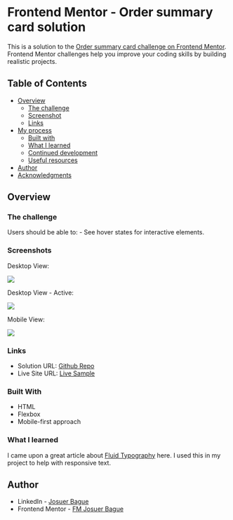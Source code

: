 # Frontend Mentor - Order summary card solution

This is a solution to the [Order summary card challenge on Frontend Mentor](https://www.frontendmentor.io/challenges/order-summary-component-QlPmajDUj). Frontend Mentor challenges help you improve your coding skills by building realistic projects. 

## Table of Contents

- [Overview](#overview)
  - [The challenge](#the-challenge)
  - [Screenshot](#screenshot)
  - [Links](#links)
- [My process](#my-process)
  - [Built with](#built-with)
  - [What I learned](#what-i-learned)
  - [Continued development](#continued-development)
  - [Useful resources](#useful-resources)
- [Author](#author)
- [Acknowledgments](#acknowledgments)

## Overview

### The challenge

Users should be able to:
    - See hover states for interactive elements.

### Screenshots

Desktop View:

![](desktop-solution.jpeg)

Desktop View - Active:

![](desktop-active-solution.jpeg)

Mobile View:

![](mobile-solution.jpeg)

### Links

- Solution URL: [Github Repo](https://github.com/JoshDagat/FM-Order-Summary)
- Live Site URL: [Live Sample](https://joshdagat.github.io/FM-Order-Summary/)

### Built With

- HTML
- Flexbox
- Mobile-first approach

### What I learned

I came upon a great article about [Fluid Typography](https://css-tricks.com/snippets/css/fluid-typography/) here. I used this in my project to help with responsive text.

## Author

- LinkedIn - [Josuer Bague](https://www.linkedin.com/in/josuer-bague/)
- Frontend Mentor - [FM Josuer Bague](https://www.frontendmentor.io/settings)